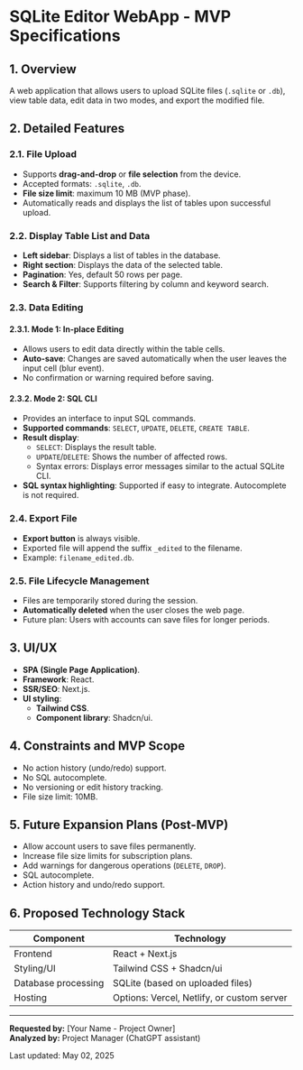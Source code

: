 
# SQLite Editor WebApp - MVP Specifications

## 1. Overview

A web application that allows users to upload SQLite files (`.sqlite` or `.db`), view table data, edit data in two modes, and export the modified file.

## 2. Detailed Features

### 2.1. File Upload

- Supports **drag-and-drop** or **file selection** from the device.
- Accepted formats: `.sqlite`, `.db`.
- **File size limit**: maximum 10 MB (MVP phase).
- Automatically reads and displays the list of tables upon successful upload.

### 2.2. Display Table List and Data

- **Left sidebar**: Displays a list of tables in the database.
- **Right section**: Displays the data of the selected table.
- **Pagination**: Yes, default 50 rows per page.
- **Search & Filter**: Supports filtering by column and keyword search.

### 2.3. Data Editing

#### 2.3.1. Mode 1: In-place Editing

- Allows users to edit data directly within the table cells.
- **Auto-save**: Changes are saved automatically when the user leaves the input cell (blur event).
- No confirmation or warning required before saving.

#### 2.3.2. Mode 2: SQL CLI

- Provides an interface to input SQL commands.
- **Supported commands**: `SELECT`, `UPDATE`, `DELETE`, `CREATE TABLE`.
- **Result display**:
  - `SELECT`: Displays the result table.
  - `UPDATE`/`DELETE`: Shows the number of affected rows.
  - Syntax errors: Displays error messages similar to the actual SQLite CLI.
- **SQL syntax highlighting**: Supported if easy to integrate. Autocomplete is not required.

### 2.4. Export File

- **Export button** is always visible.
- Exported file will append the suffix `_edited` to the filename.
- Example: `filename_edited.db`.

### 2.5. File Lifecycle Management

- Files are temporarily stored during the session.
- **Automatically deleted** when the user closes the web page.
- Future plan: Users with accounts can save files for longer periods.

## 3. UI/UX

- **SPA (Single Page Application)**.
- **Framework**: React.
- **SSR/SEO**: Next.js.
- **UI styling**:
  - **Tailwind CSS**.
  - **Component library**: Shadcn/ui.

## 4. Constraints and MVP Scope

- No action history (undo/redo) support.
- No SQL autocomplete.
- No versioning or edit history tracking.
- File size limit: 10MB.

## 5. Future Expansion Plans (Post-MVP)

- Allow account users to save files permanently.
- Increase file size limits for subscription plans.
- Add warnings for dangerous operations (`DELETE`, `DROP`).
- SQL autocomplete.
- Action history and undo/redo support.

## 6. Proposed Technology Stack

| Component | Technology |
|-----------|------------|
| Frontend | React + Next.js |
| Styling/UI | Tailwind CSS + Shadcn/ui |
| Database processing | SQLite (based on uploaded files) |
| Hosting | Options: Vercel, Netlify, or custom server |

---

**Requested by:** [Your Name - Project Owner]  
**Analyzed by:** Project Manager (ChatGPT assistant)

Last updated: May 02, 2025
